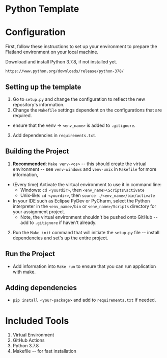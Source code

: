 # Python Template

# Configuration
First, follow these instructions to set up your environment to prepare the Flatland environment on your local machine.

Download and install Python 3.7.8, if not installed yet.
```
https://www.python.org/downloads/release/python-378/
```

## Setting up the template
1. Go to `setup.py` and change the configuration to reflect the new repository's information.
2. Change the `Makefile` settings dependent on the configurations that are required.
  - ensure that the venv -> `<env_name>` is added to `.gitignore`.
3. Add dependencies in `requirements.txt`.

## Building the Project
1. **Recommended**: `Make venv-<os>` -- this should create the virtual environment -- see `venv-windows` and `venv-unix` in `Makefile` for more information,
  - (Every time) Activate the virtual environment to use it in command line:
    - Windows: `cd <yourdir>`, then `<env_name>\Scripts\activate`
    - Unix-like: `cd <yourdir>`, then `source ./<env_name>/bin/activate`
  - In your IDE such as Eclipse PyDev or PyCharm, select the Python interpreter in the
    `<env_name>/bin` or `<env_name>/Scripts` directory for your assignment project.
    - Note, the virtual environment shouldn't be pushed onto GitHub -- add to `.gitignore` if haven't already.
2. Run the `Make init` command that will initiate the `setup.py` file -- install dependencies and set's up the entire project.

## Run the Project
- Add information into `Make run` to ensure that you can run application with make.

## Adding dependencies
- `pip install <your-package>` and add to `requirements.txt` if needed.



# Included Tools
1. Virtual Environment
2. GitHub Actions
3. Python 3.7.8
4. Makefile -- for fast installation
